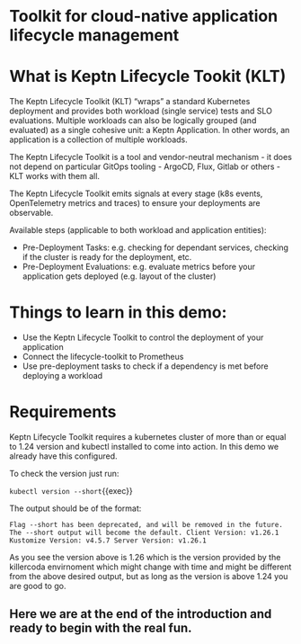 <br>

# Toolkit for cloud-native application lifecycle management

# What is Keptn Lifecycle Tookit (KLT)

The Keptn Lifecycle Toolkit (KLT) “wraps” a standard Kubernetes deployment and provides both workload (single service) tests and SLO evaluations. Multiple workloads can also be logically grouped (and evaluated) as a single cohesive unit: a Keptn Application. In other words, an application is a collection of multiple workloads.

The Keptn Lifecycle Toolkit is a tool and vendor-neutral mechanism - it does not depend on particular GitOps tooling - ArgoCD, Flux, Gitlab or others - KLT works with them all.

The Keptn Lifecycle Toolkit emits signals at every stage (k8s events, OpenTelemetry metrics and traces) to ensure your deployments are observable.

Available steps (applicable to both workload and application entities):

- Pre-Deployment Tasks: e.g. checking for dependant services, checking if the cluster is ready for the deployment, etc.
- Pre-Deployment Evaluations: e.g. evaluate metrics before your application gets deployed (e.g. layout of the cluster)


# Things to learn in this demo:

- Use the Keptn Lifecycle Toolkit to control the deployment of your application
- Connect the lifecycle-toolkit to Prometheus
- Use pre-deployment tasks to check if a dependency is met before deploying a workload

# Requirements 

Keptn Lifecycle Toolkit requires a kubernetes cluster of more than or equal to 1.24 version and kubectl installed to come into action.
In this demo we already have this configured.

To check the version just run:

`kubectl version --short`{{exec}}

The output should be of the format:

`Flag --short has been deprecated, and will be removed in the future. The --short output will become the default.
Client Version: v1.26.1
Kustomize Version: v4.5.7
Server Version: v1.26.1 `

As you see the version above is 1.26 which is the version provided by the killercoda envirnoment which might change with time and might be different from the above desired output, but as long as the version is above 1.24 you are good to go.
## Here we are at the end of the introduction and ready to begin with the real fun. 
